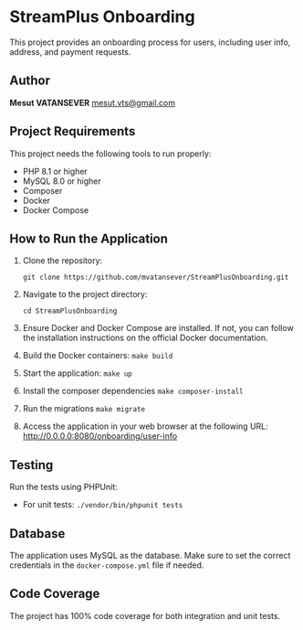 # StreamPlus Onboarding

This project provides an onboarding process for users, including user info, address, and payment requests.

## Author

**Mesut VATANSEVER** [mesut.vts@gmail.com](mailto:mesut.vts@gmail.com)

## Project Requirements

This project needs the following tools to run properly:

- PHP 8.1 or higher
- MySQL 8.0 or higher
- Composer
- Docker
- Docker Compose

## How to Run the Application

1. Clone the repository:

   ```git clone https://github.com/mvatansever/StreamPlusOnboarding.git```
2. Navigate to the project directory:

   ```cd StreamPlusOnboarding```
3. Ensure Docker and Docker Compose are installed. If not, you can follow the installation instructions on the official Docker documentation.
4. Build the Docker containers:
   `make build`
5. Start the application:
   `make up`
6. Install the composer dependencies
   `make composer-install`
7. Run the migrations
   `make migrate` 
8. Access the application in your web browser at the following URL:
   http://0.0.0.0:8080/onboarding/user-info

## Testing

Run the tests using PHPUnit:

- For unit tests: ```./vendor/bin/phpunit tests```

## Database

The application uses MySQL as the database. Make sure to set the correct credentials in the `docker-compose.yml` file if needed.

## Code Coverage

The project has 100% code coverage for both integration and unit tests.

